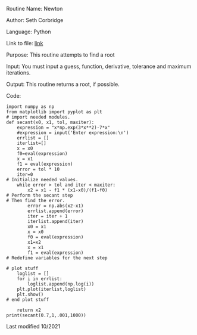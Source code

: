 Routine Name: Newton

Author: Seth Corbridge

Language: Python

Link to file: [link](https://github.com/SethCorb/math4610/blob/7407cb714c2b2213922d7db7f78600434cf2e8ec/software/secant.py)

Purpose: This routine attempts to find a root 

Input: You must input a guess, function, derivative, tolerance and maximum iterations.

Output: This routine returns a root, if possible.

Code:
```
import numpy as np
from matplotlib import pyplot as plt
# import needed modules.
def secant(x0, x1, tol, maxiter):
    expression = "x*np.exp(3*x**2)-7*x"
    #expression = input('Enter expression:\n')
    errlist = []
    iterlist=[]
    x = x0
    f0=eval(expression)
    x = x1
    f1 = eval(expression)
    error = tol * 10
    iter=0
# Initialize needed values.
    while error > tol and iter < maxiter:
        x2 = x1 - f1 * (x1-x0)/(f1-f0)
# Perform the secant step
# Then find the error.
        error = np.abs(x2-x1)
        errlist.append(error)
        iter = iter + 1
        iterlist.append(iter)
        x0 = x1
        x = x0
        f0 = eval(expression)
        x1=x2
        x = x1
        f1 = eval(expression)
# Redefine variables for the next step

# plot stuff
    loglist = []
    for i in errlist:
        loglist.append(np.log(i))
    plt.plot(iterlist,loglist)
    plt.show()
# end plot stuff

    return x2
print(secant(0.7,1,.001,1000))

```
Last modified 10/2021


